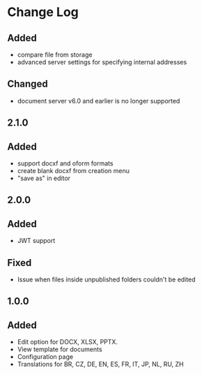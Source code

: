 # Change Log

## Added
- compare file from storage
- advanced server settings for specifying internal addresses

## Changed
- document server v6.0 and earlier is no longer supported

## 2.1.0
## Added
- support docxf and oform formats
- create blank docxf from creation menu
- "save as" in editor

## 2.0.0
## Added
 - JWT support
## Fixed
 - Issue when files inside unpublished folders couldn't be edited

## 1.0.0
## Added
 - Edit option for DOCX, XLSX, PPTX.
 - View template for documents
 - Configuration page
 - Translations for BR, CZ, DE, EN, ES, FR, IT, JP, NL, RU, ZH